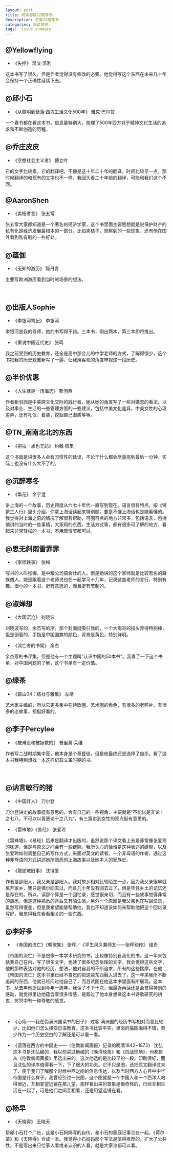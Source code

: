 ```yaml
---
layout: post
title: 阅读邻居22期荐书
description: 总第22期荐书
categories: 阅读邻居
tags:  issue summary
---
```



## @Yellowflying
- 《失控》 凯文·凯利

这本书写了很久，但是作者觉得没有修改的必要。他觉得写这个东西在未来几十年会保持一个正确性延续下去。
 
## @邱小石 

- 《从黎明到衰落:西方生活文化500年》 雅克·巴尔赞

一个春节都在看这本书，信息量特别大，梳理了500年西方对于精神文化生活的追求和不断创造的历程。

## @乔庄皮皮
-  《空想社会主义者》 傅立叶

它的文字比较素，它的翻译吧，不像是这十年二十年的翻译，时间比较早一点，那时候翻译的和现有的文字也不一样，我回头看二十年前的翻译，可能和我们这个不同。

## @AaronShen

- 《卖桔者言》 张五常

张五常大家都知道是一个著名的经济学家，这个书里面主要思想就是说保护财产的私有化是经济发展最根本的一部分，比如卖桔子，观察到的一些现象，还有他在国外看到私有制的一些好处。
  
## @蕴伽

- 《无知的游历》 陈丹青 

主要写欧洲游历看到当时的场景的想法。

   
## @出版人Sophie

- 《李银河笔记》 李银河

李银河是我的导师，她的书写得不错。三本书，刚出两本，第三本即将推出。

- 《重说中国近代史》 张鸣

我之前受到的历史教育，还全是高中那会儿的中学老师的方式，了解得很少，这个书把我的历史观重新写了一遍，让我用客观的角度审视这一段历史。

## @半价优惠

- 《人生就是一场海选》 靳羽西

作者靳羽西是中美跨文化交际的践行者，她从她的角度写了一些对婚恋的看法，以及对事业、生活的一些管理方面的一些建议，包括中美文化差异，中美女性的心理差异，还有礼仪、着装，挖掘自己潜质等等。

## @TN_南南北北的东西

- 《拖拉一点也无妨》 约翰·佩里

这个书就是讲很多人会有习惯性的延误，不论干什么都会尽量拖到最后一分钟，实际上也没有什么大不了的。

## @沉醉寒冬

- 《繁花》 金宇澄

讲上海的一个故事，历史跨度从六七十年代一直写到现在。语言很有特点，按《锵锵三人行》里头介绍，你拿上海话读起来特别顺，要是不懂上海话也是能看懂的。我觉得对上海之前的情况了解很有帮助，可圈可点的地方非常多，包括语言，包括他讲的当时的一些事情，大家用的东西，生活方式等，都有很多可了解的地方，看起来非常轻松的一本书，不用管情节都可以。


## @思无斜雨雪霏霏

- 《家师轶事》 张梅

写书的人叫张梅，是中粮公司搞会计的人。但是她讲的这个家师就是比较有名的藏族僧人，她是跟着这个老师说也在一起学习十几年，记录这些老师的言行，特别有趣。很小的一本书，挺有意思的，而且挺有节制的。


## @淑婵想

- 《大国沉沦》 刘晓波

刘晓波写的，余杰写的序。那个封面挺吸引我的，一个大拇哥的指头弄得特别棒，但是倒着的，手指是中国国旗的颜色，背景是黄色，特别鲜明。


-  《流亡者的书架》 余杰

余杰写的书评集，但是他有一个主题叫“认识中国的50本书”。我看了一下这个书单，对中国问题的了解，这个书单有一定价值。

## @绿茶

- 《碧山04：结社与雅集》 左靖

艺术家主编的，所以它更多集中在诗歌圈、艺术圈的角色，有很多的老照片、有很多的老故事，都挺好看的。


## @李子Percylee

- 《被淹没和被拯救的》 普里莫·莱维

作者写二战时期集中营，他本身是个基督徒，但是他最终还是选择了自杀。看了这本书我特别想找一本这样记载文革时期的书。

 
## @讷言敏行的猪

- 《中国好人》 刀尔登

刀尔登讲史的故事挺有意思的，会有自己的一些视角，主要就是“不能以是非论十之七八，不可以以善恶论十之八九”，有三篇讲到女性的观点挺有意思的。

- 《雷锋塔》《易经》 张爱玲

《雷锋塔》、《易经》后来是翻译才出版的，虽然说那个译文看上去是非常像张爱玲的味道，但是与原文之间会有一些缝隙。我所关心的恰恰是这种表述的缝隙，以及张爱玲如何调整自己的写作方式，来面对英文的读者。一个非母语的作者，通过这种非母语的方式讲述她所熟悉的上海故事以及她本人的家族史。

- 《蹉跎坡旧事》 沈博爱

作者是邵阳人，我父亲是邵阳人。我对故乡相对比较陌生一点，因为我父亲很早就离开家乡，我只是偶尔回去过，而且几十年没有回去过了，但是毕竟乡土的记忆还是存在的。所以，读那个算是一个回忆录，感觉很亲切，而且有一些故事觉得非常的熟悉，但是这种熟悉的背后又有陌生感。另外一个原因是我父亲也在写回忆录，虽然写得很差，但是我希望能够帮助他，我也不知道该如何来帮助他把这个回忆录写好，我觉得我先看看相关的一些东西。

## @李好多

-  《帝国的流亡》《朝歌集》 张晖／《平生风义兼师友——张晖别传》 维舟

《帝国的流亡》不是很像一本学术研究的书，比较像特别自我化的书。这一年来包括我自己在内，写了很多文字，也读了很多纪念张晖的文字，我会觉得这些文字，他的那种表达对他的经历、想法，他对自我的不断追求，所有的这些揣摩，在他《帝国的流亡》这本书里已经不自觉的把这些东西融入进去了，这一年来我所不断追问的东西，他就已经问过他自己了，而且试图在他这本书里面有所展现。这本书，从去年他逝世到今年一周年，我读了不下十次，但最近再读还是会觉得特别的感动，就觉得里边他蕴含着很多情感，是超过了他本身想做这本书诗歌研究的初衷，冥冥中有一种尊敬的感觉。


 
-  《心殇——我在伪满洲国读书的日子》 过客
满洲国的经历书写相对而言比较少，比如他们怎么接受日语教育，这本书比较平实，里面的插图画得不错，至少作为一个历史空白的了解还是可以看一看。

-  《遗落在西方的中国史——〈伦敦新闻画报〉记录的晚清1842~1873》 沈弘
这本书是沈弘编的，我以前买过他编的《晚清映象》和《抗战现场》，也都是从《伦敦新闻画报》里选出来的。这次他选的是比较早的一段。印刷很好，而且沈弘的译序值得看一下，下了很大的功夫。它不只是图，还把原文翻译过来了，便于我们了解那个时候中西之间的信息传达，以及当时西方人心目中中华帝国是什么样子。我曾经引过一张图，这个图就是一个中国人和一个西洋人站得很近，互相拿望远镜在那儿望，那样看出来的景象是很奇怪的，已经互相生活在一起了，可是他们之间互相看，还是用望远镜在看。

## @杨早

- 《天晓得》 王晓天

帮邱小石打个广告，这是小石妈妈写的自传，和小石的家庭记事合在一起，《荷尔蒙》和《天晓得》合成一本。我觉得小石妈妈那个写法是值得推荐的，扩大了公共性，不是写出来只给家人看或者认识的人看，就是大家谁都可以看。

